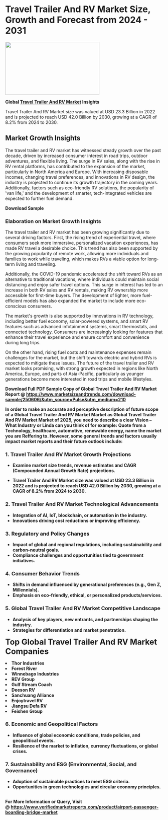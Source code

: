 <H1>Travel Trailer And RV Market Size, Growth and Forecast from 2024 - 2031</H1><img class="aligncenter size-medium wp-image-584254" src="https://thirdeyenews.in/wp-content/uploads/2024/09/Global-Market-Research-300x168.jpeg" alt="" width="300" height="168" /><p><strong>Global&nbsp;<a href="https://www.marketsizeandtrends.com/download-sample/250606/&amp;utm_source=Pulse&amp;utm_medium=210">Travel Trailer And RV Market</a> Insights</strong></p><p>Travel Trailer And RV Market size was valued at USD 23.3 Billion in 2022 and is projected to reach USD 42.0 Billion by 2030, growing at a CAGR of 8.2% from 2024 to 2030.</p><p><h2>Market Growth Insights</h2> <p>The travel trailer and RV market has witnessed steady growth over the past decade, driven by increased consumer interest in road trips, outdoor adventures, and flexible living. The surge in RV sales, along with the rise in RV rental platforms, has contributed to the expansion of the market, particularly in North America and Europe. With increasing disposable incomes, changing travel preferences, and innovations in RV design, the industry is projected to continue its growth trajectory in the coming years. Additionally, factors such as eco-friendly RV solutions, the popularity of 'van life,' and the development of smarter, tech-integrated vehicles are expected to further fuel demand.</p> <p><strong>Download Sample</strong></p> <h3>Elaboration on Market Growth Insights</h3> <p>The travel trailer and RV market has been growing significantly due to several driving factors. First, the rising trend of experiential travel, where consumers seek more immersive, personalized vacation experiences, has made RV travel a desirable choice. This trend has also been supported by the growing popularity of remote work, allowing more individuals and families to work while traveling, which makes RVs a viable option for long-term living and traveling.</p> <p>Additionally, the COVID-19 pandemic accelerated the shift toward RVs as an alternative to traditional vacations, where individuals could maintain social distancing and enjoy safer travel options. This surge in interest has led to an increase in both RV sales and RV rentals, making RV ownership more accessible for first-time buyers. The development of lighter, more fuel-efficient models has also expanded the market to include more eco-conscious consumers.</p> <p>The market's growth is also supported by innovations in RV technology, including better fuel economy, solar-powered systems, and smart RV features such as advanced infotainment systems, smart thermostats, and connected technology. Consumers are increasingly looking for features that enhance their travel experience and ensure comfort and convenience during long trips.</p> <p>On the other hand, rising fuel costs and maintenance expenses remain challenges for the market, but the shift towards electric and hybrid RVs is expected to mitigate these issues. The future of the travel trailer and RV market looks promising, with strong growth expected in regions like North America, Europe, and parts of Asia-Pacific, particularly as younger generations become more interested in road trips and mobile lifestyles.</p> <p><strong></p><p><span class=""><strong>Download Full PDF Sample Copy of Global Travel Trailer And RV Market Report</strong> @ <a href="https://www.marketsizeandtrends.com/download-sample/250606/&amp;utm_source=Pulse&amp;utm_medium=210" target="_blank">https://www.marketsizeandtrends.com/download-sample/250606/&amp;utm_source=Pulse&amp;utm_medium=210</a></span></p><p>In order to make an accurate and perceptive description of future scope of a Global&nbsp;Travel Trailer And RV Market Market as Global&nbsp;Travel Trailer And RV Market Market of 2025, you need to describe a clear Vision &ndash; What Industry or Linda can you think of for example: Quote from a Technology, healthcare, automotive, renewable energy, name the market you are Reffering to. However, some general trends and factors usually impact market reports and their future outlook include:</p><h3>1.&nbsp;<strong>Travel Trailer And RV Market Growth Projections</strong></h3><ul><li>Examine market size trends, revenue estimates and CAGR (Compounded Annual Growth Rate) projections.</li><li><p>Travel Trailer And RV Market size was valued at USD 23.3 Billion in 2022 and is projected to reach USD 42.0 Billion by 2030, growing at a CAGR of 8.2% from 2024 to 2030.</p></li></ul><h3>2.&nbsp;<strong>Travel Trailer And RV Market Technological Advancements</strong></h3><ul><li>Integration of AI, IoT, blockchain, or automation in the industry.</li><li>Innovations driving cost reductions or improving efficiency.</li></ul><h3>3.&nbsp;<strong>Regulatory and Policy Changes</strong></h3><ul><li>Impact of global and regional regulations, including sustainability and carbon-neutral goals.</li><li>Compliance challenges and opportunities tied to government initiatives.</li></ul><h3>4.&nbsp;<strong>Consumer Behavior Trends</strong></h3><ul><li>Shifts in demand influenced by generational preferences (e.g., Gen Z, Millennials).</li><li>Emphasis on eco-friendly, ethical, or personalized products/services.</li></ul><h3>5.&nbsp;<strong>Global Travel Trailer And RV Market Competitive Landscape</strong></h3><ul><li>Analysis of key players, new entrants, and partnerships shaping the industry.</li><li>Strategies for differentiation and market penetration.</li></ul><p data-pm-slice="1 1 []"><span style="color: inherit; font-family: inherit; font-size: 25px;">Top Global Travel Trailer And RV Market Companies</span></p><div class="" data-test-id=""><p><li>Thor Industries</li><li> Forest River</li><li> Winnebago Industries</li><li> REV Group</li><li> Gulf Stream Coach</li><li> Deeson RV</li><li> Sanchuang Alliance</li><li> Enjoytravel RV</li><li> Jiangsu Defa RV</li><li> Feishen Group</li></p></div><h3>6.&nbsp;<strong>Economic and Geopolitical Factors</strong></h3><ul><li>Influence of global economic conditions, trade policies, and geopolitical events.</li><li>Resilience of the market to inflation, currency fluctuations, or global crises.</li></ul><h3>7.&nbsp;<strong>Sustainability and ESG (Environmental, Social, and Governance)</strong></h3><ul><li>Adoption of sustainable practices to meet ESG criteria.</li><li>Opportunities in green technologies and circular economy principles.</li></ul><h2><strong style="font-size: 14px;">For More Information or Query, Visit @&nbsp;</strong><a style="background-color: #ffffff; font-size: 14px;" href="https://www.marketsizeandtrends.com/report/travel-trailer-and-rv-market/" target="_blank">https://www.verifiedmarketreports.com/product/airport-passenger-boarding-bridge-market</a></h2>
